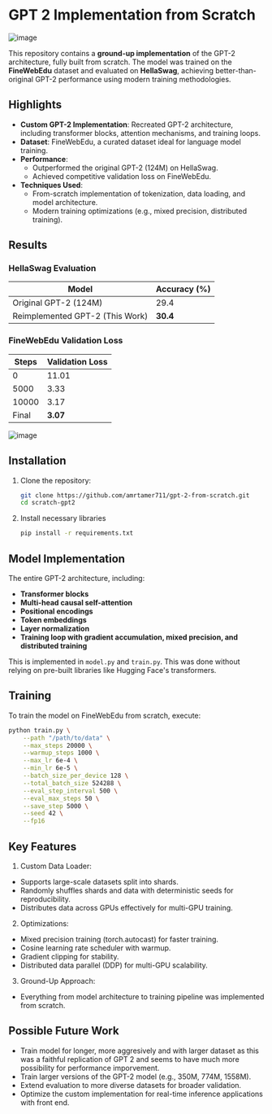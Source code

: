 # GPT 2 Implementation from Scratch

![image](https://github.com/user-attachments/assets/e9b7093d-f262-492a-bfd7-d6b25fbd5e50)


This repository contains a **ground-up implementation** of the GPT-2 architecture, fully built from scratch. The model was trained on the **FineWebEdu** dataset and evaluated on **HellaSwag**, achieving better-than-original GPT-2 performance using modern training methodologies.

## Highlights

- **Custom GPT-2 Implementation**: Recreated GPT-2 architecture, including transformer blocks, attention mechanisms, and training loops.
- **Dataset**: FineWebEdu, a curated dataset ideal for language model training.
- **Performance**:
  - Outperformed the original GPT-2 (124M) on HellaSwag.
  - Achieved competitive validation loss on FineWebEdu.
- **Techniques Used**:
  - From-scratch implementation of tokenization, data loading, and model architecture.
  - Modern training optimizations (e.g., mixed precision, distributed training).

## Results

### HellaSwag Evaluation
| Model                  | Accuracy (%) |
|------------------------|--------------|
| Original GPT-2 (124M)  | 29.4         |
| Reimplemented GPT-2 (This Work) | **30.4**      |

### FineWebEdu Validation Loss
| Steps  | Validation Loss |
|--------|------------------|
| 0      | 11.01           |
| 5000   | 3.33            |
| 10000   | 3.17            |
| Final  | **3.07**         |

![image](https://github.com/user-attachments/assets/9825232c-e338-4d6d-8197-ee2244df6a19)

## Installation

1. Clone the repository:
   ```bash
   git clone https://github.com/amrtamer711/gpt-2-from-scratch.git
   cd scratch-gpt2

2. Install necessary libraries
   ```bash
   pip install -r requirements.txt

## Model Implementation
The entire GPT-2 architecture, including:

- **Transformer blocks**
- **Multi-head causal self-attention**
- **Positional encodings**
- **Token embeddings**
- **Layer normalization**
- **Training loop with gradient accumulation, mixed precision, and distributed training**

This is implemented in ```model.py``` and ```train.py```. This was done without relying on pre-built libraries like Hugging Face's transformers.

## Training
To train the model on FineWebEdu from scratch, execute:

```bash
python train.py \
    --path "/path/to/data" \
    --max_steps 20000 \
    --warmup_steps 1000 \
    --max_lr 6e-4 \
    --min_lr 6e-5 \
    --batch_size_per_device 128 \
    --total_batch_size 524288 \
    --eval_step_interval 500 \
    --eval_max_steps 50 \
    --save_step 5000 \
    --seed 42 \
    --fp16
```

## Key Features
1. Custom Data Loader:
  - Supports large-scale datasets split into shards.
  - Randomly shuffles shards and data with deterministic seeds for reproducibility.
  - Distributes data across GPUs effectively for multi-GPU training.
2. Optimizations:
- Mixed precision training (torch.autocast) for faster training.
- Cosine learning rate scheduler with warmup.
- Gradient clipping for stability.
- Distributed data parallel (DDP) for multi-GPU scalability.
3. Ground-Up Approach:
- Everything from model architecture to training pipeline was implemented from scratch.

## Possible Future Work
- Train model for longer, more aggresively and with larger dataset as this was a faithful replication of GPT 2 and seems to have much more possibility for performance imporvement.
- Train larger versions of the GPT-2 model (e.g., 350M, 774M, 1558M).
- Extend evaluation to more diverse datasets for broader validation.
- Optimize the custom implementation for real-time inference applications with front end.
